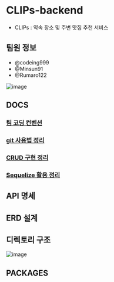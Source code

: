 # CLIPs-backend

- CLIPs : 약속 장소 및 주변 맛집 추천 서비스

## 팀원 정보

- @codeing999
- @Minsun91
- @Rumaro122

![image](https://user-images.githubusercontent.com/109027875/187682382-34d04dc6-3372-491a-be79-0e4da6318d02.png)

## DOCS

### [팀 코딩 컨벤션](./docs/coding_convention.md)

### [git 사용법 정리](./docs/git.md)

### [CRUD 구현 정리](./docs/crud.md)

### [Sequelize 활용 정리](./docs/sequelize.md)

## API 명세

## ERD 설계

## 디렉토리 구조

![image](https://user-images.githubusercontent.com/109027875/187568132-51222ea7-4a30-49ce-8252-1ff37ce01977.png)

## PACKAGES

```json

```
